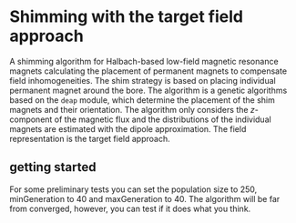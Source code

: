 # Shimming with the target field approach
A shimming algorithm for Halbach-based low-field magnetic resonance magnets calculating the placement of permanent magnets to compensate field inhomogeneities. The shim strategy is based on placing individual permanent magnet around the bore. The algorithm is a genetic algorithms based on the `deap` module, which determine the placement of the shim magnets and their orientation. The algorithm only considers the *z*-component of the magnetic flux and the distributions of the individual magnets are estimated with the dipole approximation. The field representation is the target field approach.

## getting started
For some preliminary tests you can set the population size to 250, minGeneration to 40 and maxGeneration to 40. The algorithm will be far from converged, however, you can test if it does what you think.
